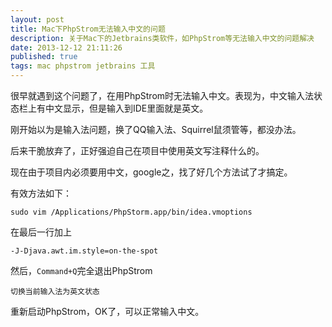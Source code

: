 ```yaml
---
layout: post
title: Mac下PhpStrom无法输入中文的问题
description: 关于Mac下的Jetbrains类软件，如PhpStrom等无法输入中文的问题解决
date: 2013-12-12 21:11:26
published: true
tags: mac phpstrom jetbrains 工具
---
```



很早就遇到这个问题了，在用PhpStrom时无法输入中文。表现为，中文输入法状态栏上有中文显示，但是输入到IDE里面就是英文。

刚开始以为是输入法问题，换了QQ输入法、Squirrel鼠须管等，都没办法。

后来干脆放弃了，正好强迫自己在项目中使用英文写注释什么的。

现在由于项目内必须要用中文，google之，找了好几个方法试了才搞定。

有效方法如下：

	sudo vim /Applications/PhpStorm.app/bin/idea.vmoptions

在最后一行加上
	
	-J-Djava.awt.im.style=on-the-spot
	

然后，`Command+Q`完全退出PhpStrom

	切换当前输入法为英文状态
	
重新启动PhpStrom，OK了，可以正常输入中文。